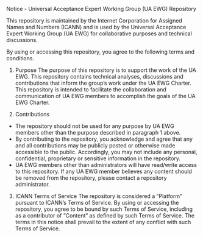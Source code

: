 Notice - Universal Acceptance Expert Working Group (UA EWG) Repository 

This repository is maintained by the Internet Corporation for Assigned Names and Numbers (ICANN) and is used by the Universal Acceptance Expert Working Group (UA EWG) for  collaborative purposes and technical discussions.

By using or accessing this repository, you agree to the following terms and conditions. 

1.	Purpose
The purpose of this repository is to support the work of the UA EWG. This repository contains technical analyses, discussions and contributions that inform the group’s work under the UA EWG Charter.  This repository is intended to facilitate the collaboration and communication of UA EWG members to accomplish the goals of the UA EWG  Charter.  

2.	Contributions 
-	The repository should not be used for any purpose by UA EWG members other than the purpose described in paragraph 1 above. 
-	By contributing to the repository, you acknowledge and agree that any and all contributions may be publicly posted or otherwise made accessible to the public.  Accordingly, you may not include any personal, confidential, proprietary or sensitive information in the repository. 
-	UA EWG members other than administrators will have read/write access to this repository.  If any UA EWG member believes any content should be removed from the repository, please contact a repository administrator.

3.	ICANN Terms of Service
The repository is considered a “Platform” pursuant to ICANN’s Terms of Service.  By using or accessing the repository, you agree to be bound by such Terms of Service, including as a contributor of “Content” as defined by such Terms of Service. The terms in this notice shall prevail to the extent of any conflict with such Terms of Service. 
